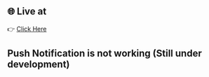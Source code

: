 ## 🌐 Live at  
👉 [Click Here](https://coderally.netlify.app/)

## Push Notification is not working (Still under development)
